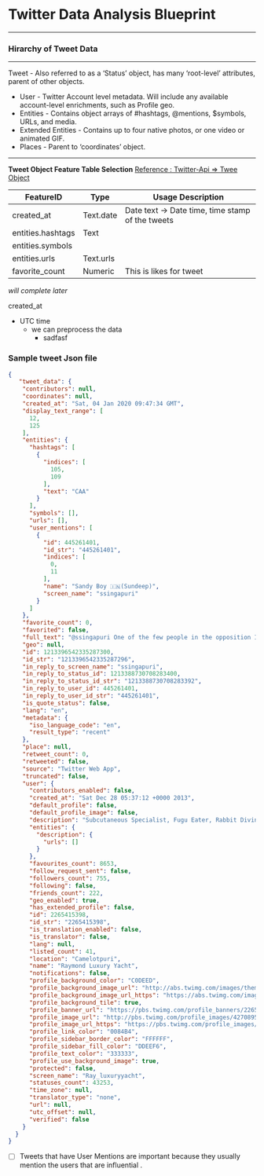 # Twitter Data Analysis Blueprint
---------------------------------
### Hirarchy of Tweet Data 
---
Tweet - Also referred to as a ‘Status’ object, has many ‘root-level’ attributes, parent of other objects.
- User - Twitter Account level metadata. Will include any available account-level enrichments, such as Profile geo.
- Entities - Contains object arrays of #hashtags, @mentions, $symbols, URLs, and media.
- Extended Entities - Contains up to four native photos, or one video or animated GIF.
- Places - Parent to ‘coordinates’ object.
---
**Tweet Object Feature Table Selection**
[Reference : Twitter-Api => Twee Object](https://developer.twitter.com/en/docs/tweets/data-dictionary/overview/tweet-object)

 FeatureID | Type | Usage Description 
---------|-------|-----------------
created_at |Text.date  | Date text -> Date time, time stamp of the tweets
 entities.hashtags| Text |  
 entities.symbols |  | 
 entities.urls | Text.urls |
 favorite_count| Numeric | This is likes for tweet
*will complete later*

created_at 
   - UTC time 
        - we can preprocess the data 
            - sadfasf
        






### Sample tweet Json file
```json
{
   "tweet_data": {
    "contributors": null,
    "coordinates": null,
    "created_at": "Sat, 04 Jan 2020 09:47:34 GMT",
    "display_text_range": [
      12,
      125
    ],
    "entities": {
      "hashtags": [
        {
          "indices": [
            105,
            109
          ],
          "text": "CAA"
        }
      ],
      "symbols": [],
      "urls": [],
      "user_mentions": [
        {
          "id": 445261401,
          "id_str": "445261401",
          "indices": [
            0,
            11
          ],
          "name": "Sandy Boy 🇮🇳(Sundeep)",
          "screen_name": "ssingapuri"
        }
      ]
    },
    "favorite_count": 0,
    "favorited": false,
    "full_text": "@ssingapuri One of the few people in the opposition I expected to remain at least neutral with regard to #CAA. Disappointing.",
    "geo": null,
    "id": 1213396542335287300,
    "id_str": "1213396542335287296",
    "in_reply_to_screen_name": "ssingapuri",
    "in_reply_to_status_id": 1213388730708283400,
    "in_reply_to_status_id_str": "1213388730708283392",
    "in_reply_to_user_id": 445261401,
    "in_reply_to_user_id_str": "445261401",
    "is_quote_status": false,
    "lang": "en",
    "metadata": {
      "iso_language_code": "en",
      "result_type": "recent"
    },
    "place": null,
    "retweet_count": 0,
    "retweeted": false,
    "source": "Twitter Web App",
    "truncated": false,
    "user": {
      "contributors_enabled": false,
      "created_at": "Sat Dec 28 05:37:12 +0000 2013",
      "default_profile": false,
      "default_profile_image": false,
      "description": "Subcutaneous Specialist, Fugu Eater, Rabbit Diviner",
      "entities": {
        "description": {
          "urls": []
        }
      },
      "favourites_count": 8653,
      "follow_request_sent": false,
      "followers_count": 755,
      "following": false,
      "friends_count": 222,
      "geo_enabled": true,
      "has_extended_profile": false,
      "id": 2265415398,
      "id_str": "2265415398",
      "is_translation_enabled": false,
      "is_translator": false,
      "lang": null,
      "listed_count": 41,
      "location": "Camelotpuri",
      "name": "Raymond Luxury Yacht",
      "notifications": false,
      "profile_background_color": "C0DEED",
      "profile_background_image_url": "http://abs.twimg.com/images/themes/theme1/bg.png",
      "profile_background_image_url_https": "https://abs.twimg.com/images/themes/theme1/bg.png",
      "profile_background_tile": true,
      "profile_banner_url": "https://pbs.twimg.com/profile_banners/2265415398/1390663055",
      "profile_image_url": "http://pbs.twimg.com/profile_images/427089538851172354/KpNEMufM_normal.png",
      "profile_image_url_https": "https://pbs.twimg.com/profile_images/427089538851172354/KpNEMufM_normal.png",
      "profile_link_color": "0084B4",
      "profile_sidebar_border_color": "FFFFFF",
      "profile_sidebar_fill_color": "DDEEF6",
      "profile_text_color": "333333",
      "profile_use_background_image": true,
      "protected": false,
      "screen_name": "Ray_luxuryyacht",
      "statuses_count": 43253,
      "time_zone": null,
      "translator_type": "none",
      "url": null,
      "utc_offset": null,
      "verified": false
    }
  }
}
```


-[ ] Tweets that have User Mentions are important because they usually mention the users that are influential . 




